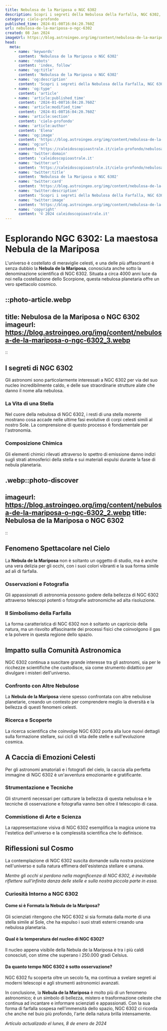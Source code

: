 ```yaml
---
title: Nebulosa de la Mariposa o NGC 6302
description: Scopri i segreti della Nebulosa della Farfalla, NGC 6302, in una guida completa ricca di spettacolari immagini cosmiche. Esplora ora!
category: cielo-profondo
published_time: 2024-01-08T16:04:20.760Z
url: nebulosa-de-la-mariposa-o-ngc-6302
created: 08 Jan 2024
imageUrl: https://blog.astroingeo.org/img/content/nebulosa-de-la-mariposa-o-ngc-6302_3.webp
head:
  meta:
    - name: 'keywords'
      content: 'Nebulosa de la Mariposa o NGC 6302'
    - name: 'robots'
      content: 'index, follow'
    - name: 'og:title'
      content: 'Nebulosa de la Mariposa o NGC 6302'
    - name: 'og:description'
      content: 'Scopri i segreti della Nebulosa della Farfalla, NGC 6302, in una guida completa ricca di spettacolari immagini cosmiche. Esplora ora!'
    - name: 'og:type'
      content: 'article'
    - name: 'article:published_time'
      content: '2024-01-08T16:04:20.760Z'
    - name: 'article:modified_time'
      content: '2024-01-08T16:04:20.760Z'
    - name: 'article:section'
      content: 'cielo-profondo'
    - name: 'article:author'
      content: 'Elena'
    - name: 'og:image'
      content: 'https://blog.astroingeo.org/img/content/nebulosa-de-la-mariposa-o-ngc-6302_3.webp'
    - name: 'og:url'
      content: 'https://caleidoscopioastrale.it/cielo-profondo/nebulosa-de-la-mariposa-o-ngc-6302'
    - name: 'twitter:domain'
      content: 'caleidoscopioastrale.it'
    - name: 'twitter:url'
      content: 'https://caleidoscopioastrale.it/cielo-profondo/nebulosa-de-la-mariposa-o-ngc-6302'
    - name: 'twitter:title'
      content: 'Nebulosa de la Mariposa o NGC 6302'
    - name: 'twitter:card'
      content: 'https://blog.astroingeo.org/img/content/nebulosa-de-la-mariposa-o-ngc-6302_3.webp'
    - name: 'twitter:description'
      content: 'Scopri i segreti della Nebulosa della Farfalla, NGC 6302, in una guida completa ricca di spettacolari immagini cosmiche. Esplora ora!'
    - name: 'twitter:image'
      content: 'https://blog.astroingeo.org/img/content/nebulosa-de-la-mariposa-o-ngc-6302_3.webp'
    - name: 'copyright'
      content: '© 2024 caleidoscopioastrale.it'
---
```

# Esplorando NGC 6302: La maestosa Nebula de la Mariposa

L'universo è costellato di meraviglie celesti, e una delle più affascinanti è senza dubbio la **Nebula de la Mariposa**, conosciuta anche sotto la denominazione scientifica di NGC 6302. Situata a circa 4000 anni luce da noi nella costellazione dello Scorpione, questa nebulosa planetaria offre un vero spettacolo cosmico.

::photo-article.webp
---
title: Nebulosa de la Mariposa o NGC 6302
imageurl: https://blog.astroingeo.org/img/content/nebulosa-de-la-mariposa-o-ngc-6302_3.webp
---
::

## I segreti di NGC 6302
Gli astronomi sono particolarmente interessati a NGC 6302 per via del suo nucleo incredibilmente caldo, e delle sue straordinarie strutture alate che danno il nome alla nebulosa.

### La Vita di una Stella
Nel cuore della nebulosa di NGC 6302, i resti di una stella morente mostrano cosa accade nelle ultime fasi evolutive di corpi celesti simili al nostro Sole. La comprensione di questo processo è fondamentale per l'astronomia.

### Composizione Chimica
Gli elementi chimici rilevati attraverso lo spettro di emissione danno indizi sugli strati atmosferici della stella e sui materiali espulsi durante la fase di nebula planetaria.

.webp::photo-discover
---
imageurl: https://blog.astroingeo.org/img/content/nebulosa-de-la-mariposa-o-ngc-6302_2.webp
title: Nebulosa de la Mariposa o NGC 6302
---
::

## Fenomeno Spettacolare nel Cielo
La **Nebula de la Mariposa** non è soltanto un oggetto di studio, ma è anche una vera delizia per gli occhi, con i suoi colori vibranti e la sua forma simile ad ali di farfalla.

### Osservazioni e Fotografia
Gli appassionati di astronomia possono godere della bellezza di NGC 6302 attraverso telescopi potenti o fotografie astronomiche ad alta risoluzione.

### Il Simbolismo della Farfalla
La forma caratteristica di NGC 6302 non è soltanto un capriccio della natura, ma un risvolto affascinante dei processi fisici che coinvolgono il gas e la polvere in questa regione dello spazio. 

## Impatto sulla Comunità Astronomica
NGC 6302 continua a suscitare grande interesse tra gli astronomi, sia per le ricchezze scientifiche che custodisce, sia come strumento didattico per divulgare i misteri dell'universo.

### Confronto con Altre Nebulose
La **Nebula de la Mariposa** viene spesso confrontata con altre nebulose planetarie, creando un contesto per comprendere meglio la diversità e la bellezza di questi fenomeni celesti.

### Ricerca e Scoperte
La ricerca scientifica che coinvolge NGC 6302 porta alla luce nuovi dettagli sulla formazione stellare, sui cicli di vita delle stelle e sull'evoluzione cosmica.

## A Caccia di Emozioni Celesti
Per gli astronomi amatoriali e i fotografi del cielo, la caccia alla perfetta immagine di NGC 6302 è un'avventura emozionante e gratificante.

### Strumentazione e Tecniche
Gli strumenti necessari per catturare la bellezza di questa nebulosa e le tecniche di osservazione e fotografia vanno ben oltre il telescopio di casa.

### Commistione di Arte e Scienza
La rappresentazione visiva di NGC 6302 esemplifica la magica unione tra l'estetica dell'universo e la complessità scientifica che lo definisce.

## Riflessioni sul Cosmo
La contemplazione di NGC 6302 suscita domande sulla nostra posizione nell'universo e sulla natura effimera dell'esistenza stellare e umana.

_Mentre gli occhi si perdono nella magnificenza di NGC 6302, è inevitabile riflettere sull'infinita danza delle stelle e sulla nostra piccola parte in essa._

### Curiosità Intorno a NGC 6302

#### Come si è Formata la Nebula de la Mariposa?
Gli scienziati ritengono che NGC 6302 si sia formata dalla morte di una stella simile al Sole, che ha espulso i suoi strati esterni creando una nebulosa planetaria.

#### Qual è la temperatura del nucleo di NGC 6302?
Il nucleo appena visibile della Nebula de la Mariposa è tra i più caldi conosciuti, con stime che superano i 250.000 gradi Celsius.

#### Da quanto tempo NGC 6302 è sotto osservazione?
NGC 6302 fu scoperta oltre un secolo fa, ma continua a svelare segreti ai moderni telescopi e agli strumenti astronomici avanzati.

In conclusione, la **Nebula de la Mariposa** è molto più di un fenomeno astronomico; è un simbolo di bellezza, mistero e trasformazione celeste che continua ad incantare e informare scienziati e appassionati. Con la sua forma di farfalla sospesa nell'immensità dello spazio, NGC 6302 ci ricorda che anche nel buio più profondo, l'arte della natura brilla intensamente.

_Artículo actualizado el lunes, 8 de enero de 2024_